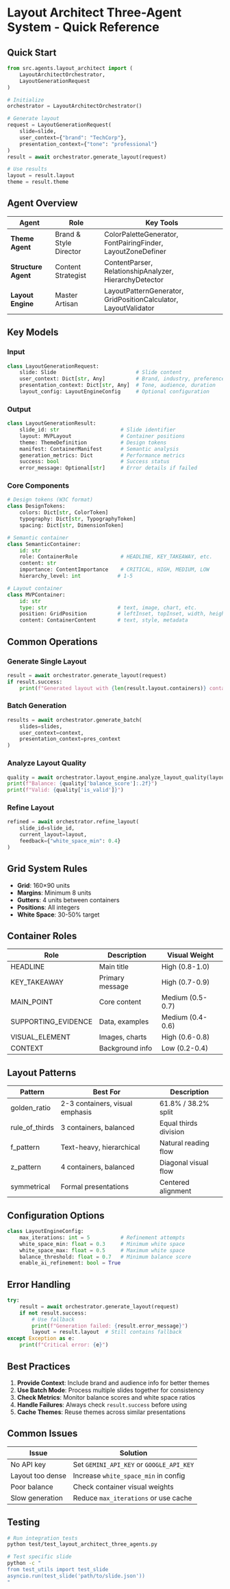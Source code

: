# Layout Architect Three-Agent System - Quick Reference

## Quick Start

```python
from src.agents.layout_architect import (
    LayoutArchitectOrchestrator,
    LayoutGenerationRequest
)

# Initialize
orchestrator = LayoutArchitectOrchestrator()

# Generate layout
request = LayoutGenerationRequest(
    slide=slide,
    user_context={"brand": "TechCorp"},
    presentation_context={"tone": "professional"}
)
result = await orchestrator.generate_layout(request)

# Use results
layout = result.layout
theme = result.theme
```

## Agent Overview

| Agent | Role | Key Tools |
|-------|------|-----------|
| **Theme Agent** | Brand & Style Director | ColorPaletteGenerator, FontPairingFinder, LayoutZoneDefiner |
| **Structure Agent** | Content Strategist | ContentParser, RelationshipAnalyzer, HierarchyDetector |
| **Layout Engine** | Master Artisan | LayoutPatternGenerator, GridPositionCalculator, LayoutValidator |

## Key Models

### Input
```python
class LayoutGenerationRequest:
    slide: Slide                          # Slide content
    user_context: Dict[str, Any]          # Brand, industry, preferences
    presentation_context: Dict[str, Any]  # Tone, audience, duration
    layout_config: LayoutEngineConfig     # Optional configuration
```

### Output
```python
class LayoutGenerationResult:
    slide_id: str                    # Slide identifier
    layout: MVPLayout                # Container positions
    theme: ThemeDefinition           # Design tokens
    manifest: ContainerManifest      # Semantic analysis
    generation_metrics: Dict         # Performance metrics
    success: bool                    # Success status
    error_message: Optional[str]     # Error details if failed
```

### Core Components
```python
# Design tokens (W3C format)
class DesignTokens:
    colors: Dict[str, ColorToken]
    typography: Dict[str, TypographyToken]
    spacing: Dict[str, DimensionToken]

# Semantic container
class SemanticContainer:
    id: str
    role: ContainerRole              # HEADLINE, KEY_TAKEAWAY, etc.
    content: str
    importance: ContentImportance    # CRITICAL, HIGH, MEDIUM, LOW
    hierarchy_level: int            # 1-5

# Layout container
class MVPContainer:
    id: str
    type: str                       # text, image, chart, etc.
    position: GridPosition          # leftInset, topInset, width, height
    content: ContainerContent       # text, style, metadata
```

## Common Operations

### Generate Single Layout
```python
result = await orchestrator.generate_layout(request)
if result.success:
    print(f"Generated layout with {len(result.layout.containers)} containers")
```

### Batch Generation
```python
results = await orchestrator.generate_batch(
    slides=slides,
    user_context=context,
    presentation_context=pres_context
)
```

### Analyze Layout Quality
```python
quality = await orchestrator.layout_engine.analyze_layout_quality(layout)
print(f"Balance: {quality['balance_score']:.2f}")
print(f"Valid: {quality['is_valid']}")
```

### Refine Layout
```python
refined = await orchestrator.refine_layout(
    slide_id=slide_id,
    current_layout=layout,
    feedback={"white_space_min": 0.4}
)
```

## Grid System Rules

- **Grid**: 160×90 units
- **Margins**: Minimum 8 units
- **Gutters**: 4 units between containers
- **Positions**: All integers
- **White Space**: 30-50% target

## Container Roles

| Role | Description | Visual Weight |
|------|-------------|---------------|
| HEADLINE | Main title | High (0.8-1.0) |
| KEY_TAKEAWAY | Primary message | High (0.7-0.9) |
| MAIN_POINT | Core content | Medium (0.5-0.7) |
| SUPPORTING_EVIDENCE | Data, examples | Medium (0.4-0.6) |
| VISUAL_ELEMENT | Images, charts | High (0.6-0.8) |
| CONTEXT | Background info | Low (0.2-0.4) |

## Layout Patterns

| Pattern | Best For | Description |
|---------|----------|-------------|
| golden_ratio | 2-3 containers, visual emphasis | 61.8% / 38.2% split |
| rule_of_thirds | 3 containers, balanced | Equal thirds division |
| f_pattern | Text-heavy, hierarchical | Natural reading flow |
| z_pattern | 4 containers, balanced | Diagonal visual flow |
| symmetrical | Formal presentations | Centered alignment |

## Configuration Options

```python
class LayoutEngineConfig:
    max_iterations: int = 5          # Refinement attempts
    white_space_min: float = 0.3     # Minimum white space
    white_space_max: float = 0.5     # Maximum white space
    balance_threshold: float = 0.7   # Minimum balance score
    enable_ai_refinement: bool = True
```

## Error Handling

```python
try:
    result = await orchestrator.generate_layout(request)
    if not result.success:
        # Use fallback
        print(f"Generation failed: {result.error_message}")
        layout = result.layout  # Still contains fallback
except Exception as e:
    print(f"Critical error: {e}")
```

## Best Practices

1. **Provide Context**: Include brand and audience info for better themes
2. **Use Batch Mode**: Process multiple slides together for consistency
3. **Check Metrics**: Monitor balance scores and white space ratios
4. **Handle Failures**: Always check `result.success` before using
5. **Cache Themes**: Reuse themes across similar presentations

## Common Issues

| Issue | Solution |
|-------|----------|
| No API key | Set `GEMINI_API_KEY` or `GOOGLE_API_KEY` |
| Layout too dense | Increase `white_space_min` in config |
| Poor balance | Check container visual weights |
| Slow generation | Reduce `max_iterations` or use cache |

## Testing

```bash
# Run integration tests
python test/test_layout_architect_three_agents.py

# Test specific slide
python -c "
from test_utils import test_slide
asyncio.run(test_slide('path/to/slide.json'))
"
```